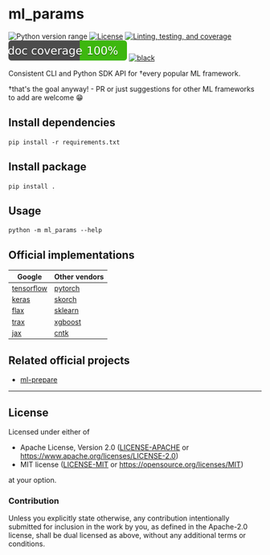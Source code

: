 ml_params
=========
![Python version range](https://img.shields.io/badge/python-2.7%20|%203.5%20|%203.6%20|%203.7%20|%203.8%20|%203.9b5-blue.svg)
[![License](https://img.shields.io/badge/license-Apache--2.0%20OR%20MIT-blue.svg)](https://opensource.org/licenses/Apache-2.0)
[![Linting, testing, and coverage](https://github.com/SamuelMarks/ml-params/workflows/Linting/badge.svg)](https://github.com/SamuelMarks/ml-params/actions)
![Documentation coverage](.github/doccoverage.svg)
[![black](https://img.shields.io/badge/code%20style-black-000000.svg)](https://github.com/psf/black)

Consistent CLI and Python SDK API for †every popular ML framework.

†that's the goal anyway! - PR or just suggestions for other ML frameworks to add are welcome :grin:

## Install dependencies

    pip install -r requirements.txt

## Install package

    pip install .

## Usage

    python -m ml_params --help

## Official implementations

| Google  | Other vendors |
| ------------- | ------------- |
| [tensorflow](https://github.com/SamuelMarks/ml-params-tensorflow)  | [pytorch](https://github.com/SamuelMarks/ml-params-pytorch) |
| [keras](https://github.com/SamuelMarks/ml-params-keras)  | [skorch](https://github.com/SamuelMarks/ml-params-skorch) |
| [flax](https://github.com/SamuelMarks/ml-params-flax) | [sklearn](https://github.com/SamuelMarks/ml-params-sklearn) |
| [trax](https://github.com/SamuelMarks/ml-params-trax) | [xgboost](https://github.com/SamuelMarks/ml-params-xgboost) |
| [jax](https://github.com/SamuelMarks/ml-params-jax) | [cntk](https://github.com/SamuelMarks/ml-params-cntk) |
 
## Related official projects

  - [ml-prepare](https://github.com/SamuelMarks/ml-prepare)

---

## License

Licensed under either of

- Apache License, Version 2.0 ([LICENSE-APACHE](LICENSE-APACHE) or <https://www.apache.org/licenses/LICENSE-2.0>)
- MIT license ([LICENSE-MIT](LICENSE-MIT) or <https://opensource.org/licenses/MIT>)

at your option.

### Contribution

Unless you explicitly state otherwise, any contribution intentionally submitted
for inclusion in the work by you, as defined in the Apache-2.0 license, shall be
dual licensed as above, without any additional terms or conditions.
